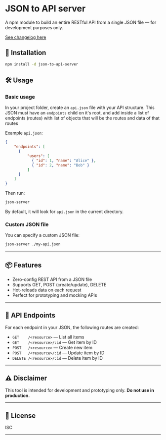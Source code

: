 # JSON to API server

A npm module to build an entire RESTful API from a single JSON file — for development purposes only.

[See changelog here](CHANGELOG.md?plain=0)

## 🚀 Installation

```bash
npm install -d json-to-api-server
```

## 🛠 Usage

### Basic usage

In your project folder, create an `api.json` file with your API structure. This JSON must have an `endpoints` child on it's root, and add inside a list of endpoints (routes) with list of objects that will be the routes and data of that routes

Example `api.json`:
```json
{
    "endpoints": [
      {
          "users": [
            { "id": 1, "name": "Alice" },
            { "id": 2, "name": "Bob" }
          ]
      }
    ]
}
```

Then run:
```bash
json-server
```
By default, it will look for `api.json` in the current directory.

### Custom JSON file

You can specify a custom JSON file:
```bash
json-server ./my-api.json
```

---

## 📦 Features

- Zero-config REST API from a JSON file
- Supports GET, POST (create/update), DELETE
- Hot-reloads data on each request
- Perfect for prototyping and mocking APIs

---

## 📝 API Endpoints

For each endpoint in your JSON, the following routes are created:

- `GET    /<resource>`        — List all items
- `GET    /<resource>/:id`    — Get item by ID
- `POST   /<resource>`        — Create new item
- `POST   /<resource>/:id`    — Update item by ID
- `DELETE /<resource>/:id`    — Delete item by ID

---

## ⚠️ Disclaimer

This tool is intended for development and prototyping only. **Do not use in production.**

---

## 📄 License

ISC

---
